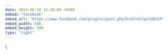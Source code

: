 ```yaml
---
date: 2014-06-10 15:20:09 +0200
embed: "facebook"
embed_url: "https://www.facebook.com/plugins/post.php?href=https%3A%2F%2Fwww.facebook.com%2Fphoto.php%3Ffbid%3D10152368606819865%26set%3Da.10150382045299865.355740.580174864%26type%3D3&width=500"
embed_width: 500
embed_height: 589
type: "right"
---
```

\
